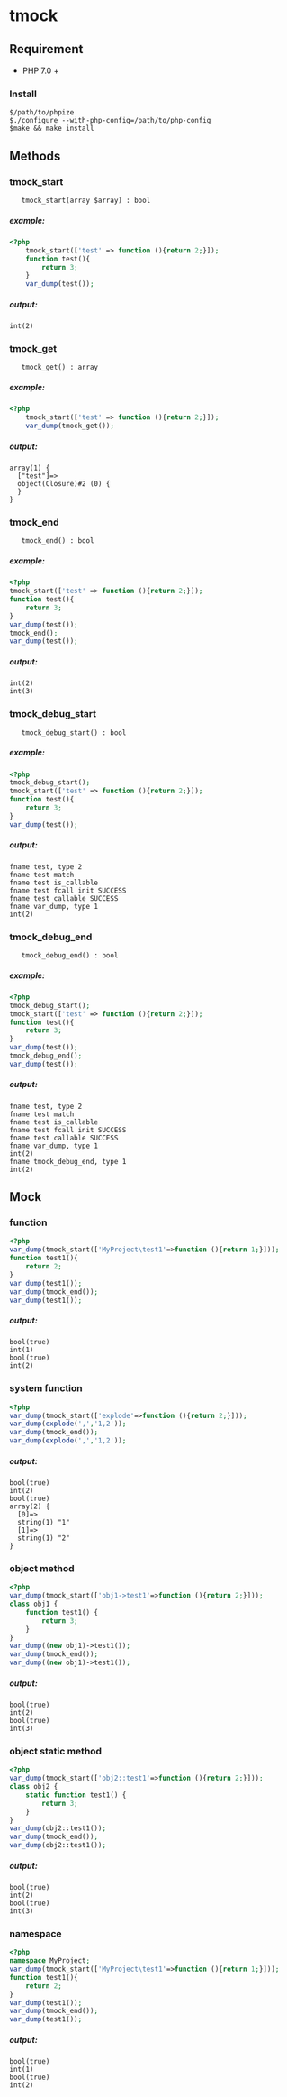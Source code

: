 # tmock

## Requirement
- PHP 7.0 +

### Install
```
$/path/to/phpize
$./configure --with-php-config=/path/to/php-config
$make && make install
```

## Methods

### tmock_start
```
   tmock_start(array $array) : bool
```

##### example:
```php
<?php
    tmock_start(['test' => function (){return 2;}]);
    function test(){
        return 3;
    }
    var_dump(test());
```
##### output:
```
int(2)
```

### tmock_get
```
   tmock_get() : array
```

##### example:
```php
<?php
    tmock_start(['test' => function (){return 2;}]);
    var_dump(tmock_get());
```
##### output:
```
array(1) {
  ["test"]=>
  object(Closure)#2 (0) {
  }
}
```

### tmock_end
```
   tmock_end() : bool
```

##### example:
```php
<?php
tmock_start(['test' => function (){return 2;}]);
function test(){
    return 3;
}
var_dump(test());
tmock_end();
var_dump(test());
```
##### output:
```
int(2)
int(3)
```

### tmock_debug_start
```
   tmock_debug_start() : bool
```

##### example:
```php
<?php
tmock_debug_start();
tmock_start(['test' => function (){return 2;}]);
function test(){
    return 3;
}
var_dump(test());
```
##### output:
```
fname test, type 2
fname test match
fname test is_callable
fname test fcall init SUCCESS
fname test callable SUCCESS
fname var_dump, type 1
int(2)
```

### tmock_debug_end
```
   tmock_debug_end() : bool
```

##### example:
```php
<?php
tmock_debug_start();
tmock_start(['test' => function (){return 2;}]);
function test(){
    return 3;
}
var_dump(test());
tmock_debug_end();
var_dump(test());
```
##### output:
```
fname test, type 2
fname test match
fname test is_callable
fname test fcall init SUCCESS
fname test callable SUCCESS
fname var_dump, type 1
int(2)
fname tmock_debug_end, type 1
int(2)
```


## Mock

### function

```php
<?php
var_dump(tmock_start(['MyProject\test1'=>function (){return 1;}]));
function test1(){
    return 2;
}
var_dump(test1());
var_dump(tmock_end());
var_dump(test1());
```
##### output:
```
bool(true)
int(1)
bool(true)
int(2)
```

### system function

```php
<?php
var_dump(tmock_start(['explode'=>function (){return 2;}]));
var_dump(explode(',','1,2'));
var_dump(tmock_end());
var_dump(explode(',','1,2'));
```
##### output:
```
bool(true)
int(2)
bool(true)
array(2) {
  [0]=>
  string(1) "1"
  [1]=>
  string(1) "2"
}
```

### object method

```php
<?php
var_dump(tmock_start(['obj1->test1'=>function (){return 2;}]));
class obj1 {
    function test1() {
        return 3;
    }
}
var_dump((new obj1)->test1());
var_dump(tmock_end());
var_dump((new obj1)->test1());
```
##### output:
```
bool(true)
int(2)
bool(true)
int(3)
```

### object static method

```php
<?php
var_dump(tmock_start(['obj2::test1'=>function (){return 2;}]));
class obj2 {
    static function test1() {
        return 3;
    }
}
var_dump(obj2::test1());
var_dump(tmock_end());
var_dump(obj2::test1());
```
##### output:
```
bool(true)
int(2)
bool(true)
int(3)
```

### namespace

```php
<?php
namespace MyProject;
var_dump(tmock_start(['MyProject\test1'=>function (){return 1;}]));
function test1(){
    return 2;
}
var_dump(test1());
var_dump(tmock_end());
var_dump(test1());
```
##### output:
```
bool(true)
int(1)
bool(true)
int(2)
```














































